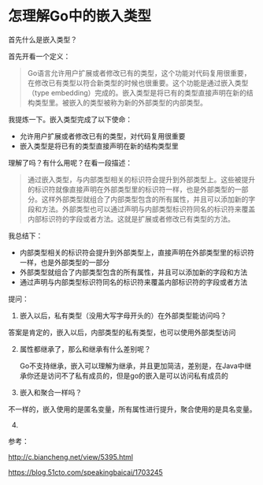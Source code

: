 # 怎理解Go中的嵌入类型

首先什么是嵌入类型？

首先开看一个定义：

> Go语言允许用户扩展或者修改已有的类型，这个功能对代码复用很重要，在修改已有类型以符合新类型的时候也很重要。这个功能是通过嵌入类型（type embedding）完成的。嵌入类型是将已有的类型直接声明在新的结构类型里。被嵌入的类型被称为新的外部类型的内部类型。

我提炼一下。嵌入类型完成了以下使命：

- 允许用户扩展或者修改已有的类型，对代码复用很重要
- 嵌入类型是将已有的类型直接声明在新的结构类型里



理解了吗？有什么用呢？在看一段描述：

> 通过嵌入类型，与内部类型相关的标识符会提升到外部类型上。这些被提升的标识符就像直接声明在外部类型里的标识符一样，也是外部类型的一部分。这样外部类型就组合了内部类型包含的所有属性，并且可以添加新的字段和方法。外部类型也可以通过声明与内部类型标识符同名的标识符来覆盖内部标识符的字段或者方法。这就是扩展或者修改已有类型的方法。



我总结下：

- 内部类型相关的标识符会提升到外部类型上，直接声明在外部类型里的标识符一样，也是外部类型的一部分
- 外部类型就组合了内部类型包含的所有属性，并且可以添加新的字段和方法
- 通过声明与内部类型标识符同名的标识符来覆盖内部标识符的字段或者方法

提问：

1. 嵌入以后，私有类型（没用大写字母开头的）在外部类型能访问吗？

​	答案是肯定的，嵌入以后，内部类型的私有类型，也可以使用外部类型访问

2. 属性都继承了，那么和继承有什么差别呢？

   Go不支持继承，嵌入可以理解为继承，并且更加简洁，差别是，在Java中继承你还是访问不了私有成员的，但是go的嵌入是可以访问私有成员的

3.  嵌入和聚合一样吗？

   不一样的，嵌入使用的是匿名变量，所有属性进行提升，聚合使用的是具名变量。

4. 





参考：

http://c.biancheng.net/view/5395.html

https://blog.51cto.com/speakingbaicai/1703245